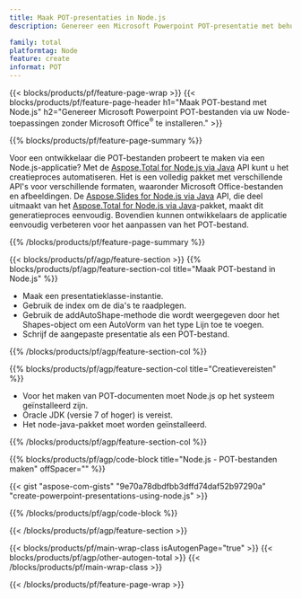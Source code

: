 ```yaml
---
title: Maak POT-presentaties in Node.js
description: Genereer een Microsoft Powerpoint POT-presentatie met behulp van Node-toepassingen zonder Microsoft Office te gebruiken. 

family: total
platformtag: Node
feature: create
informat: POT
---
```

{{< blocks/products/pf/feature-page-wrap >}}
{{< blocks/products/pf/feature-page-header h1="Maak POT-bestand met Node.js" h2="Genereer Microsoft Powerpoint POT-bestanden via uw Node-toepassingen zonder Microsoft Office<sup>&reg;</sup> te installeren." >}}

{{% blocks/products/pf/feature-page-summary %}}

Voor een ontwikkelaar die POT-bestanden probeert te maken via een Node.js-applicatie? Met de [Aspose.Total for Node.js via Java](https://products.aspose.com/total/nl/nodejs-java/) API kunt u het creatieproces automatiseren. Het is een volledig pakket met verschillende API's voor verschillende formaten, waaronder Microsoft Office-bestanden en afbeeldingen. De [Aspose.Slides for Node.js via Java](https://products.aspose.com/slides/nl/nodejs-java/) API, die deel uitmaakt van het [Aspose.Total for Node.js via Java](https://products.aspose.com/total/nl/nodejs-java/)-pakket, maakt dit generatieproces eenvoudig. Bovendien kunnen ontwikkelaars de applicatie eenvoudig verbeteren voor het aanpassen van het POT-bestand. 

{{% /blocks/products/pf/feature-page-summary %}}

{{< blocks/products/pf/agp/feature-section >}}
{{% blocks/products/pf/agp/feature-section-col title="Maak POT-bestand in Node.js" %}}

- Maak een presentatieklasse-instantie.
- Gebruik de index om de dia's te raadplegen.
- Gebruik de addAutoShape-methode die wordt weergegeven door het Shapes-object om een AutoVorm van het type Lijn toe te voegen.
- Schrijf de aangepaste presentatie als een POT-bestand.

{{% /blocks/products/pf/agp/feature-section-col %}}

{{% blocks/products/pf/agp/feature-section-col title="Creatievereisten" %}}

- Voor het maken van POT-documenten moet Node.js op het systeem geïnstalleerd zijn.
- Oracle JDK (versie 7 of hoger) is vereist.
- Het node-java-pakket moet worden geïnstalleerd.

{{% /blocks/products/pf/agp/feature-section-col %}}

{{% blocks/products/pf/agp/code-block title="Node.js - POT-bestanden maken" offSpacer="" %}}

{{< gist "aspose-com-gists" "9e70a78dbdfbb3dffd74daf52b97290a" "create-powerpoint-presentations-using-node.js" >}}

{{% /blocks/products/pf/agp/code-block %}}

{{< /blocks/products/pf/agp/feature-section >}}

{{< blocks/products/pf/main-wrap-class isAutogenPage="true" >}}
{{< blocks/products/pf/agp/other-autogen-total >}}
{{< /blocks/products/pf/main-wrap-class >}}

{{< /blocks/products/pf/feature-page-wrap >}}
